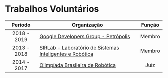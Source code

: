 # Trabalhos Voluntários

|   Período   | Organização                                                                          | Função |
|:-----------:|--------------------------------------------------------------------------------------|:------:|
| 2018 - 2019 | [Google Developers Group - Petrópolis](https://github.com/GDGPetropolis)             | Membro |
| 2013 - 2018 | [SIRLab - Laboratório de Sistemas Inteligentes e Robótica](http://sirlab.github.io/) | Membro |
| 2014 - 2017 | [Olimpíada Brasileira de Robótica](http://www.obr.org.br/)                           |  Juíz  |